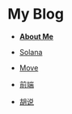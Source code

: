 # My Blog
- **[About Me](https://github.com/jackalchenxu/jackalchenxu/issues/8)**

- [Solana](https://github.com/jackalchenxu/jackalchenxu/issues/9)
- [Move](todo!)
- [前端](https://github.com/jackalchenxu/jackalchenxu/issues/13)
- [胡说](https://github.com/jackalchenxu/jackalchenxu/issues/10)
